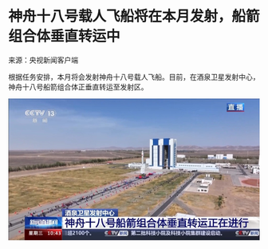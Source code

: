 # 神舟十八号载人飞船将在本月发射，船箭组合体垂直转运中

来源：央视新闻客户端​​​​​​​

根据任务安排，本月将会发射神舟十八号载人飞船。目前，在酒泉卫星发射中心，神舟十八号船箭组合体正垂直转运至发射区。

![6ea793c9cc1a44b3d130c7f8d8d32c51.jpg](https://raw.githubusercontent.com/qqhsx/qqnews_image/main/2024/04/17/神舟十八号载人飞船将在本月发射，船箭组合体垂直转运中/6ea793c9cc1a44b3d130c7f8d8d32c51.jpg)

